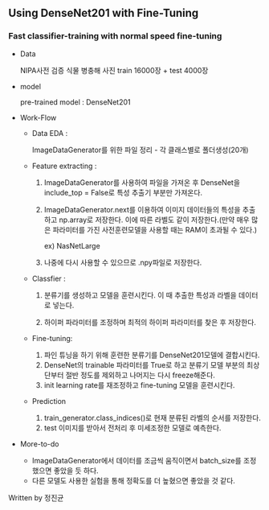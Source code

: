 ## Using DenseNet201 with Fine-Tuning

### Fast classifier-training with normal speed fine-tuning

- Data

  NIPA사전 검증 식물 병충해 사진 train 16000장  + test 4000장

- model

  pre-trained model : DenseNet201

- Work-Flow

  - Data EDA : 

    ImageDataGenerator를 위한 파일 정리 - 각 클래스별로 폴더생성(20개)

  - Feature extracting : 

    1. ImageDataGenerator를 사용하여 파일을 가져온 후 DenseNet을 include_top = False로 특성 추출기 부분만 가져온다. 

    2. ImageDataGenerator.next를 이용하여 이미지 데이터들의 특성을 추출하고 np.array로 저장한다.  이에 따른 라벨도 같이 저장한다.(만약 매우 많은 파라미터를 가진 사전훈련모델을 사용할 때는 RAM이 초과될 수 있다.)

         ex) NasNetLarge

    3. 나중에 다시 사용할 수 있으므로 .npy파일로 저장한다.

  - Classfier : 

    1. 분류기를 생성하고 모델을 훈련시킨다. 이 때 추출한 특성과 라벨을 데이터로 넣는다.

    2. 하이퍼 파라미터를 조정하며 최적의 하이퍼 파라미터를 찾은 후 저장한다.

  - Fine-tuning:

    1. 파인 튜닝을 하기 위해 훈련한 분류기를 DenseNet201모델에 결합시킨다.
    2. DenseNet의 trainable 파라미터를 True로 하고 분류기 모델 부분의 최상단부터 절반 정도를 제외하고 나머지는 다시 freeze해준다.
    3. init learning rate를 재조정하고 fine-tuning 모델을 훈련시킨다.

  - Prediction

    1. train_generator.class_indices()로 현재 분류된 라벨의 순서를 저장한다.
    2. test 이미지를 받아서 전처리 후 미세조정한 모델로 예측한다.

- More-to-do

  - ImageDataGenerator에서 데이터를 조금씩 움직이면서 batch_size를 조정했으면 좋았을 듯 하다.
  - 다른 모델도 사용한 실험을 통해 정확도를 더 높혔으면 좋았을 것 같다.



Written by 정진균

